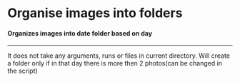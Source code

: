 
# Organise images into folders

#### Organizes images into date folder based on day
---
It does not take any arguments, runs or files in current directory.
Will create a folder only if in that day there is more then 2 photos(can be changed in the script)
